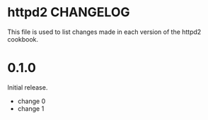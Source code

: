 # httpd2 CHANGELOG

This file is used to list changes made in each version of the httpd2 cookbook.

# 0.1.0

Initial release.

- change 0
- change 1

